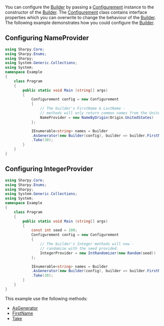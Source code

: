 You can configure the [Builder](xref:Sharpy.Builder) by passing a [Configurement](xref:Sharpy.Configurement) instance to the constructor of the [Builder](xref:Sharpy.Builder).
The [Configurement](xref:Sharpy.Configurement) class contains interface properties which you can overwrite to change the behaviour of the [Builder](xref:Sharpy.Builder).
The following example demonstrates how you could configure the [Builder](xref:Sharpy.Builder).

## Configuring NameProvider ##
```csharp
using Sharpy.Core;
using Sharpy.Enums;
using Sharpy;
using System.Generic.Collections;
using System;
namespace Example
{
    class Program
    {
        public static void Main (string[] args)
        {
            Configurement config = new Configurement
            {
                // The builder's FirstName & LastName -
                // methods will only return common names from the United States.
                NameProvider = new NameByOrigin(Origin.UnitedStates)
            };

            IEnumerable<string> names = Builder
            .AsGenerator(new Builder(config), builder => builder.FirstName(Gender.Female))
            .Take(30);
        }
    }
}

```

## Configuring IntegerProvider ##
```csharp
using Sharpy.Core;
using Sharpy.Enums;
using Sharpy;
using System.Generic.Collections;
using System;
namespace Example
{
    class Program
    {
        public static void Main (string[] args)
        {
            const int seed = 100;
            Configurement config = new Configurement
            {
                // The builder's Integer methods will now -
                // randomize with the seed provided.
                IntegerProvider = new IntRandomizer(new Random(seed))
            };

            IEnumerable<string> names = Builder
            .AsGenerator(new Builder(config), builder => builder.FirstName(Gender.Female))
            .Take(30);
        }
    }
}

```

This example use the following methods:
* [AsGenerator](xref:Sharpy.Builder.AsGenerator``1(System.Func{Sharpy.Builder,``0}))
* [FirstName](xref:Sharpy.Builder.FirstName(Gender))
* [Take](xref:Sharpy.Core.Linq.Extensions.Take``1(Sharpy.Core.IGenerator{``0},System.Int32))
